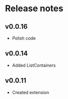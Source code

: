 # Release notes

## v0.0.16
- Polish code

## v0.0.14
- Added ListContainers

## v0.0.11
- Created extension